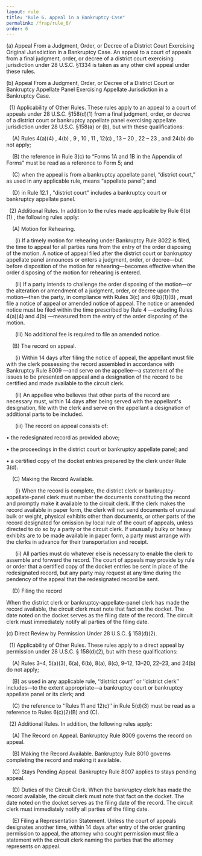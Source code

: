 ```yaml
---
layout: rule
title: "Rule 6. Appeal in a Bankruptcy Case"
permalink: /frap/rule_6/
order: 6
---
```


(a) Appeal From a Judgment, Order, or Decree of a District Court Exercising Original Jurisdiction in a Bankruptcy Case. An appeal to a court of appeals from a final judgment, order, or decree of a district court exercising jurisdiction under 28 U.S.C. §1334 is taken as any other civil appeal under these rules.


(b) Appeal From a Judgment, Order, or Decree of a District Court or Bankruptcy Appellate Panel Exercising Appellate Jurisdiction in a Bankruptcy Case.


&nbsp;&nbsp;(1) Applicability of Other Rules. These rules apply to an appeal to a court of appeals under 28 U.S.C. §158(d)(1) from a final judgment, order, or decree of a district court or bankruptcy appellate panel exercising appellate jurisdiction under 28 U.S.C. §158(a) or (b), but with these qualifications:


&nbsp;&nbsp;&nbsp;&nbsp;(A) Rules 4(a)(4) , 4(b) , 9 , 10 , 11 , 12(c) , 13 – 20 , 22 – 23 , and 24(b) do not apply;


&nbsp;&nbsp;&nbsp;&nbsp;(B) the reference in Rule 3(c) to “Forms 1A and 1B in the Appendix of Forms” must be read as a reference to Form 5; and


&nbsp;&nbsp;&nbsp;&nbsp;(C) when the appeal is from a bankruptcy appellate panel, “district court,” as used in any applicable rule, means “appellate panel”; and


&nbsp;&nbsp;&nbsp;&nbsp;(D) in Rule 12.1 , "district court" includes a bankruptcy court or bankruptcy appellate panel.


&nbsp;&nbsp;(2) Additional Rules. In addition to the rules made applicable by Rule 6(b)(1) , the following rules apply:


&nbsp;&nbsp;&nbsp;&nbsp;(A) Motion for Rehearing.


&nbsp;&nbsp;&nbsp;&nbsp;&nbsp;&nbsp;(i) If a timely motion for rehearing under Bankruptcy Rule 8022 is filed, the time to appeal for all parties runs from the entry of the order disposing of the motion. A notice of appeal filed after the district court or bankruptcy appellate panel announces or enters a judgment, order, or decree—but before disposition of the motion for rehearing—becomes effective when the order disposing of the motion for rehearing is entered.


&nbsp;&nbsp;&nbsp;&nbsp;&nbsp;&nbsp;(ii) If a party intends to challenge the order disposing of the motion—or the alteration or amendment of a judgment, order, or decree upon the motion—then the party, in compliance with Rules 3(c) and 6(b)(1)(B) , must file a notice of appeal or amended notice of appeal. The notice or amended notice must be filed within the time prescribed by Rule 4 —excluding Rules 4(a)(4) and 4(b) —measured from the entry of the order disposing of the motion.


&nbsp;&nbsp;&nbsp;&nbsp;&nbsp;&nbsp;(iii) No additional fee is required to file an amended notice.


&nbsp;&nbsp;&nbsp;&nbsp;(B) The record on appeal.


&nbsp;&nbsp;&nbsp;&nbsp;&nbsp;&nbsp;(i) Within 14 days after filing the notice of appeal, the appellant must file with the clerk possessing the record assembled in accordance with Bankruptcy Rule 8009 —and serve on the appellee—a statement of the issues to be presented on appeal and a designation of the record to be certified and made available to the circuit clerk.


&nbsp;&nbsp;&nbsp;&nbsp;&nbsp;&nbsp;(ii) An appellee who believes that other parts of the record are necessary must, within 14 days after being served with the appellant's designation, file with the clerk and serve on the appellant a designation of additional parts to be included.


&nbsp;&nbsp;&nbsp;&nbsp;&nbsp;&nbsp;(iii) The record on appeal consists of:


• the redesignated record as provided above;


• the proceedings in the district court or bankruptcy appellate panel; and


• a certified copy of the docket entries prepared by the clerk under Rule 3(d).


&nbsp;&nbsp;&nbsp;&nbsp;(C) Making the Record Available.


&nbsp;&nbsp;&nbsp;&nbsp;&nbsp;&nbsp;(i) When the record is complete, the district clerk or bankruptcy-appellate-panel clerk must number the documents constituting the record and promptly make it available to the circuit clerk. If the clerk makes the record available in paper form, the clerk will not send documents of unusual bulk or weight, physical exhibits other than documents, or other parts of the record designated for omission by local rule of the court of appeals, unless directed to do so by a party or the circuit clerk. If unusually bulky or heavy exhibits are to be made available in paper form, a party must arrange with the clerks in advance for their transportation and receipt.


&nbsp;&nbsp;&nbsp;&nbsp;&nbsp;&nbsp;(ii) All parties must do whatever else is necessary to enable the clerk to assemble and forward the record. The court of appeals may provide by rule or order that a certified copy of the docket entries be sent in place of the redesignated record, but any party may request at any time during the pendency of the appeal that the redesignated record be sent.


&nbsp;&nbsp;&nbsp;&nbsp;(D) Filing the record


When the district clerk or bankruptcy-appellate-panel clerk has made the record available, the circuit clerk must note that fact on the docket. The date noted on the docket serves as the filing date of the record. The circuit clerk must immediately notify all parties of the filing date.


(c) Direct Review by Permission Under 28 U.S.C. § 158(d)(2).


&nbsp;&nbsp;(1) Applicability of Other Rules. These rules apply to a direct appeal by permission under 28 U.S.C. § 158(d)(2), but with these qualifications:


&nbsp;&nbsp;&nbsp;&nbsp;(A) Rules 3–4, 5(a)(3), 6(a), 6(b), 8(a), 8(c), 9–12, 13–20, 22–23, and 24(b) do not apply;


&nbsp;&nbsp;&nbsp;&nbsp;(B) as used in any applicable rule, ‘‘district court’’ or ‘‘district clerk’’ includes—to the extent appropriate—a bankruptcy court or bankruptcy appellate panel or its clerk; and


&nbsp;&nbsp;&nbsp;&nbsp;(C) the reference to ‘‘Rules 11 and 12(c)’’ in Rule 5(d)(3) must be read as a reference to Rules 6(c)(2)(B) and (C).


&nbsp;&nbsp;(2) Additional Rules. In addition, the following rules apply:


&nbsp;&nbsp;&nbsp;&nbsp;(A) The Record on Appeal. Bankruptcy Rule 8009 governs the record on appeal.


&nbsp;&nbsp;&nbsp;&nbsp;(B) Making the Record Available. Bankruptcy Rule 8010 governs completing the record and making it available.


&nbsp;&nbsp;&nbsp;&nbsp;(C) Stays Pending Appeal. Bankruptcy Rule 8007 applies to stays pending appeal.


&nbsp;&nbsp;&nbsp;&nbsp;(D) Duties of the Circuit Clerk. When the bankruptcy clerk has made the record available, the circuit clerk must note that fact on the docket. The date noted on the docket serves as the filing date of the record. The circuit clerk must immediately notify all parties of the filing date.


&nbsp;&nbsp;&nbsp;&nbsp;(E) Filing a Representation Statement. Unless the court of appeals designates another time, within 14 days after entry of the order granting permission to appeal, the attorney who sought permission must file a statement with the circuit clerk naming the parties that the attorney represents on appeal.